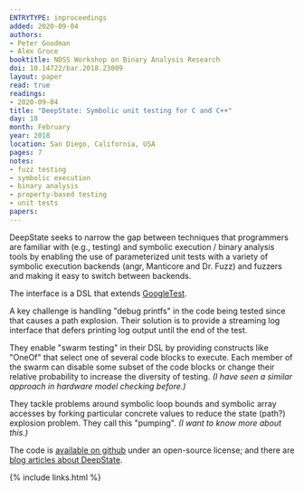 ```yaml
---
ENTRYTYPE: inproceedings
added: 2020-09-04
authors:
- Peter Goodman
- Alex Groce
booktitle: NDSS Workshop on Binary Analysis Research
doi: 10.14722/bar.2018.23009
layout: paper
read: true
readings:
- 2020-09-04
title: "DeepState: Symbolic unit testing for C and C++"
day: 18
month: February
year: 2018
location: San Diego, California, USA
pages: 7
notes:
- fuzz testing
- symbolic execution
- binary analysis
- property-based testing
- unit tests
papers:
---
```


DeepState seeks to narrow the gap between techniques that programmers are
familiar with (e.g., testing) and symbolic execution / binary analysis tools by
enabling the use of parameterized unit tests with a variety of symbolic
execution backends (angr, Manticore and Dr. Fuzz) and fuzzers and making it
easy to switch between backends.

The interface is a DSL that extends
[GoogleTest](https://github.com/google/googletest).

A key challenge is handling "debug printfs" in the code being tested since that
causes a path explosion.
Their solution is to provide a streaming log interface that defers printing log
output until the end of the test.

They enable "swarm testing" in their DSL by providing constructs like "OneOf"
that select one of several code blocks to execute.  Each member of the swarm
can disable some subset of the code blocks or change their relative probability
to increase the diversity of testing.
_(I have seen a similar approach in hardware model checking before.)_

They tackle problems around symbolic loop bounds and symbolic array accesses by
forking particular concrete values to reduce the state (path?) explosion
problem. They call this "pumping".
_(I want to know more about this.)_

The code is [available on github](https://github.com/trailofbits/deepstate)
under an open-source license;
and
there are [blog articles about DeepState](https://github.com/trailofbits/deepstate#articles-describing-deepstate).

{% include links.html %}
